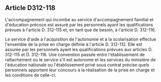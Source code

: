 ## Article D312-118

L'accompagnement qui incombe au service d'accompagnement familial et d'éducation précoce est assuré par
les personnels ayant les qualifications prévues à l'article D. 312-115 et, en tant que de besoin, à l'article D.
312-116.

Le service d'aide à l'acquisition de l'autonomie et à la scolarisation effectue l'ensemble de la prise en charge
définie à l'article D. 312-112. Elle est assurée par les personnels ayant les qualifications prévues aux articles
D. 312-115 et D. 312-116. Une convention passée entre l'établissement de rattachement ou le service s'il est
autonome et les services du ministère de l'éducation nationale ou l'établissement privé sous contrat précise
quels personnels apportent leur concours à la réalisation de la prise en charge et les conditions de celle-ci.

